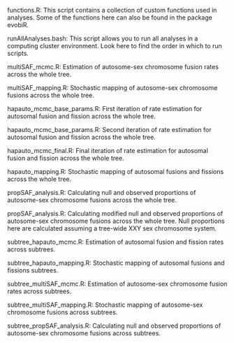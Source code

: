 functions.R: This script contains a collection of custom functions used in analyses. Some of the functions here can also be found in the package evobiR.

runAllAnalyses.bash: This script allows you to run all analyses in a computing cluster environment. Look here to find the order in which to run scripts.

multiSAF_mcmc.R: Estimation of autosome-sex chromosome fusion rates across the whole tree.

multiSAF_mapping.R: Stochastic mapping of autosome-sex chromosome fusions across the whole tree.

hapauto_mcmc_base_params.R: First iteration of rate estimation for autosomal fusion and fission across the whole tree.

hapauto_mcmc_base_params.R: Second iteration of rate estimation for autosomal fusion and fission across the whole tree. 

hapauto_mcmc_final.R: Final iteration of rate estimation for autosomal fusion and fission across the whole tree. 

hapauto_mapping.R: Stochastic mapping of autosomal fusions and fissions across the whole tree.

propSAF_analysis.R: Calculating null and observed proportions of autosome-sex chromosome fusions across the whole tree.

propSAF_analysis.R: Calculating modified null and observed proportions of autosome-sex chromosome fusions across the whole tree. Null proportions here are calculated assuming a tree-wide XXY sex chromosome system.

subtree_hapauto_mcmc.R: Estimation of autosomal fusion and fission rates across subtrees.

subtree_hapauto_mapping.R: Stochastic mapping of autosomal fusions and fissions subtrees.

subtree_multiSAF_mcmc.R: Estimation of autosome-sex chromosome fusion rates across subtrees.

subtree_multiSAF_mapping.R: Stochastic mapping of autosome-sex chromosome fusions across subtrees.

subtree_propSAF_analysis.R: Calculating null and observed proportions of autosome-sex chromosome fusions across subtrees.




